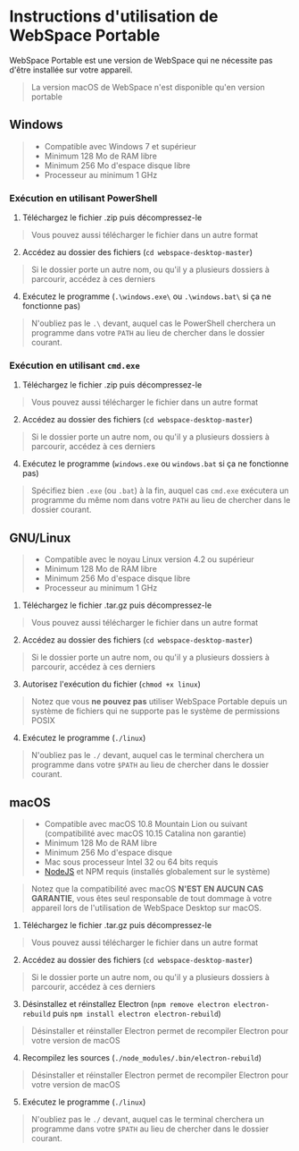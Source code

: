 # Instructions d'utilisation de WebSpace Portable
WebSpace Portable est une version de WebSpace qui ne nécessite pas d'être installée sur votre appareil.
> La version macOS de WebSpace n'est disponible qu'en version portable

## Windows
> * Compatible avec Windows 7 et supérieur
> * Minimum 128 Mo de RAM libre
> * Minimum 256 Mo d'espace disque libre
> * Processeur au minimum 1 GHz

### Exécution en utilisant PowerShell
1.  Téléchargez le fichier .zip puis décompressez-le
> Vous pouvez aussi télécharger le fichier dans un autre format
2.  Accédez au dossier des fichiers (`cd webspace-desktop-master`)
> Si le dossier porte un autre nom, ou qu'il y a plusieurs dossiers à parcourir, accédez à ces derniers
4.  Exécutez le programme (`.\windows.exe\` ou `.\windows.bat\` si ça ne fonctionne pas)
> N'oubliez pas le `.\` devant, auquel cas le PowerShell cherchera un programme dans votre `PATH` au lieu de chercher dans le dossier courant.

### Exécution en utilisant `cmd.exe`
1.  Téléchargez le fichier .zip puis décompressez-le
> Vous pouvez aussi télécharger le fichier dans un autre format
2.  Accédez au dossier des fichiers (`cd webspace-desktop-master`)
> Si le dossier porte un autre nom, ou qu'il y a plusieurs dossiers à parcourir, accédez à ces derniers
4.  Exécutez le programme (`windows.exe` ou `windows.bat` si ça ne fonctionne pas)
> Spécifiez bien `.exe` (ou `.bat`) à la fin, auquel cas `cmd.exe` exécutera un programme du même nom dans votre `PATH` au lieu de chercher dans le dossier courant.

## GNU/Linux
> * Compatible avec le noyau Linux version 4.2 ou supérieur
> * Minimum 128 Mo de RAM libre
> * Minimum 256 Mo d'espace disque libre
> * Processeur au minimum 1 GHz
1.  Téléchargez le fichier .tar.gz puis décompressez-le
> Vous pouvez aussi télécharger le fichier dans un autre format
2.  Accédez au dossier des fichiers (`cd webspace-desktop-master`)
> Si le dossier porte un autre nom, ou qu'il y a plusieurs dossiers à parcourir, accédez à ces derniers
3.  Autorisez l'exécution du fichier (`chmod +x linux`)
> Notez que vous **ne pouvez pas** utiliser WebSpace Portable depuis un système de fichiers qui ne supporte pas le système de permissions POSIX
4.  Exécutez le programme (`./linux`)
> N'oubliez pas le `./` devant, auquel cas le terminal cherchera un programme dans votre `$PATH` au lieu de chercher dans le dossier courant.

## macOS
> * Compatible avec macOS 10.8 Mountain Lion ou suivant (compatibilité avec macOS 10.15 Catalina non garantie)
> * Minimum 128 Mo de RAM libre
> * Minimum 256 Mo d'espace disque
> * Mac sous processeur Intel 32 ou 64 bits requis
> * [NodeJS](https://nodejs.org) et NPM requis (installés globalement sur le système)

> Notez que la compatibilité avec macOS **N'EST EN AUCUN CAS GARANTIE**, vous êtes seul responsable de tout dommage à votre appareil lors de l'utilisation de WebSpace Desktop sur macOS.

1.  Téléchargez le fichier .tar.gz puis décompressez-le
> Vous pouvez aussi télécharger le fichier dans un autre format
2.  Accédez au dossier des fichiers (`cd webspace-desktop-master`)
> Si le dossier porte un autre nom, ou qu'il y a plusieurs dossiers à parcourir, accédez à ces derniers
3.  Désinstallez et réinstallez Electron (`npm remove electron electron-rebuild` puis `npm install electron electron-rebuild`)
> Désinstaller et réinstaller Electron permet de recompiler Electron pour votre version de macOS
4.  Recompilez les sources (`./node_modules/.bin/electron-rebuild`)
> Désinstaller et réinstaller Electron permet de recompiler Electron pour votre version de macOS
5.  Exécutez le programme (`./linux`)
> N'oubliez pas le `./` devant, auquel cas le terminal cherchera un programme dans votre `$PATH` au lieu de chercher dans le dossier courant.